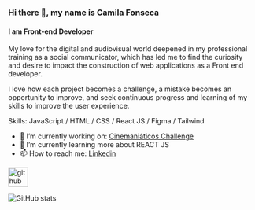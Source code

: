 ### Hi there 👋, my name is Camila Fonseca
#### I am Front-end Developer
My love for the digital and audiovisual world deepened in my professional training as a social communicator, which has led me to find the curiosity and desire to impact the construction of web applications as a Front end developer. 

I love how each project becomes a challenge, a mistake becomes an opportunity to improve, and seek continuous progress and learning of my skills to improve the user experience.

Skills:  JavaScript / HTML / CSS / React JS / Figma / Tailwind

- 🔭 I’m currently working on: [Cinemaniáticos Challenge](https://github.com/Camilaf19/BOG005-movie-challenge) 
- 🌱 I’m currently learning more about REACT JS
- 📫 How to reach me: [Linkedin](https://www.linkedin.com/in/camila-fonseca22/) 


[<img src='https://cdn.jsdelivr.net/npm/simple-icons@3.0.1/icons/github.svg' alt='github' height='40'>](https://github.com/Camilaf19)  

![GitHub stats](https://github-readme-stats.vercel.app/api?username=Camilaf19&show_icons=true)  




